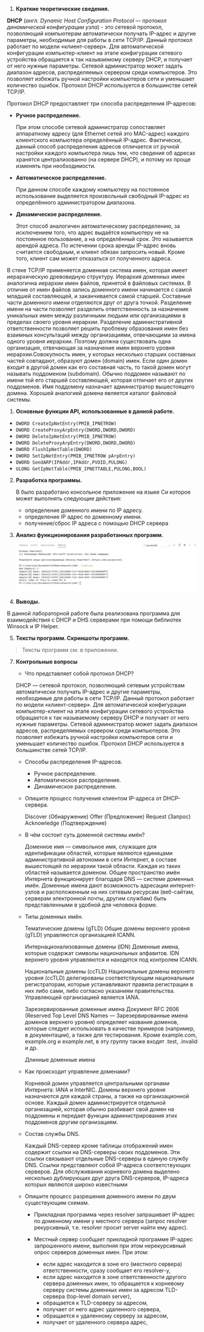 1. **Краткие теоретические сведения.**

**DHCP** (*англ. Dynamic Host Configuration Protocol — протокол динамической конфигурации узла*) - это сетевой протокол, позволяющий компьютерам автоматически получать IP-адрес и другие параметры, необходимые для работы в сети TCP/IP. Данный протокол работает по модели «клиент-сервер». Для автоматической конфигурации компьютер-клиент на этапе конфигурации сетевого устройства обращается к так называемому серверу DHCP, и получает от него нужные параметры. Сетевой администратор может задать диапазон адресов, распределяемых сервером среди компьютеров. Это позволяет избежать ручной настройки компьютеров сети и уменьшает количество ошибок. Протокол DHCP используется в большинстве сетей TCP/IP.

Протокол DHCP предоставляет три способа распределения IP-адресов:

* **Ручное распределение.**

     При этом способе сетевой администратор сопоставляет аппаратному адресу (для Ethernet сетей это MAC-адрес) каждого клиентского компьютера определённый IP-адрес. Фактически, данный способ распределения адресов отличается от ручной настройки каждого компьютера лишь тем, что сведения об адресах хранятся централизованно (на сервере DHCP), и потому их проще изменять при необходимости.

* **Автоматическое распределение.**
  
  При данном способе каждому компьютеру на постоянное использование выделяется произвольный свободный IP-адрес из определённого администратором диапазона.

* **Динамическое распределение.**

     Этот способ аналогичен автоматическому распределению, за исключением того, что адрес выдаётся компьютеру не на постоянное пользование, а на определённый срок. Это называется арендой адреса. По истечении срока аренды IP-адрес вновь считается свободным, и клиент обязан запросить новый. Кроме того, клиент сам может отказаться от полученного адреса.

В стеке TCP/IP применяется доменная система имен, которая имеет иерархическую древовидную структуру. Иерархия доменных имен аналогична иерархии имен файлов, принятой в файловых системах. В отличие от имен файлов запись доменного имени начинается с самой младшей составляющей, и заканчивается самой старшей. Составные части доменного имени отделяются друг от друга точкой. Разделение имени на части позволяет разделить ответственность за назначение уникальных имен между различными людьми или организациями в пределах своего уровня иерархии. Разделение административной ответственности позволяет решить проблему образования имен без взаимных консультаций между организациями, отвечающими за имена одного уровня иерархии. Поэтому должна существовать одна организация, отвечающая за назначение имен верхнего уровня иерархии.Совокупность имен, у которых несколько старших составных частей совпадают, образуют домен (domain) имен. Если один домен входит в другой домен как его составная часть, то такой домен могут называть поддоменом (subdomain). Обычно
поддомен называют по имени той его старшей составляющей, которая отличает его от других поддоменов. Имя поддомену назначает администратор вышестоящего домена. Хорошей аналогией домена является каталог файловой системы.

1. **Основные функции API, использованные в данной работе.**
   
* `DWORD CreateIpNetEntry(PMIB_IPNETROW)`
* `DWORD CreateProxyArpEntry(DWORD,DWORD,DWORD)`
* `DWORD DeleteIpNetEntry(PMIB_IPNETROW)`
* `DWORD DeleteProxyArpEntry(DWORD,DWORD,DWORD)`
* `DWORD FlushIpNetTable(DWORD)`
* `DWORD SetIpNetEntry(PMIB_IPNETROW pArpEntry)`
* `DWORD SendARP(IPAddr,IPAddr,PVOID,PULONG)`
* `ULONG GetIpNetTable(PMIB_IPNETTABLE,PULONG,BOOL)`

2. **Разработка программы.**

    В было разработано консольное приложение на языке Си которое может выполнять следующие действия:
    
    * определение доменного имени по IP адресу.
    * определение IP адрес по доменному имени.
    * получение/сброс IP адреса с помощью DHCP сервера

3. **Анализ функционирования разработанных программ.**

    ![Запрос на новый IP адрес у DHCP сервера](./files/result.jpg)

4. **Выводы.**

В данной лабораторной работе была реализована программа для взаимодействия с DHCP и DHS серверами при помощи библиотек Winsock и IP Helper.

5. **Тексты программ. Скриншоты программ.**

>Тексты программ см. в приложении.

7. **Контрольные вопросы**

   * Что представляет собой протокол DHCP?

    DHCP — сетевой протокол, позволяющий сетевым устройствам автоматически получать IP-адрес и другие параметры, необходимые для работы в сети TCP/IP. Данный протокол работает по модели «клиент-сервер». Для автоматической конфигурации компьютер-клиент на этапе конфигурации сетевого устройства обращается к так называемому серверу DHCP и получает от него нужные параметры. Сетевой администратор может задать диапазон адресов, распределяемых сервером среди компьютеров. Это позволяет избежать ручной настройки компьютеров сети и уменьшает количество ошибок. Протокол DHCP используется в большинстве сетей TCP/IP.

   * Способы распределения IP-адресов.

     * Ручное распределение.
     * Автоматическое распределение.
     * Динамическое распределение.

   * Опишите процесс получения клиентом IP-адреса от DHCP-сервера.

      Discover (Обнаружение)
      Offer (Предложение)
      Request (Запрос)
      Acknowledge (Подтверждение)

   * В чём состоит суть доменной системы имён?

      Доменное имя — символьное имя, служащее для идентификации областей, которые являются единицами административной автономии в сети Интернет, в составе вышестоящей по иерархии такой области. Каждая из таких областей называется доменом. Общее пространство имён Интернета функционирует благодаря DNS — системе доменных имён. Доменные имена дают возможность адресации интернет-узлов и расположенным на них сетевым ресурсам (веб-сайтам, серверам электронной почты, другим службам) быть представленными в удобной для человека форме.

   * Типы доменных имён.

      Тематические домены (gTLD)
      Общие домены верхнего уровня (gTLD) управляются организацией ICANN.

      Интернационализованные домены (IDN)
      Доменные имена, которые содержат символы национальных алфавитов. IDN верхнего уровня управляются и находятся под контролем ICANN.

      Национальные домены (ccTLD)
      Национальные домены верхнего уровня (ccTLD) делегированы соответствующим национальным регистраторам, которые устанавливают правила регистрации в них либо сами, либо согласно указаниям правительства. Управляющей организацией является IANA.

      Зарезервированные доменные имена
      Документ RFC 2606 (Reserved Top Level DNS Names — Зарезервированные имена доменов верхнего уровня) определяет названия доменов, которые следует использовать в качестве примеров (например, в документации), а также для тестирования. Кроме example.com, example.org и example.net, в эту группу также входят .test, .invalid и др.

      Длинные доменные имена

   * Как происходит управление доменами?

      Корневой домен управляется центральными органами Интернета: IANA и InterNIC. Домены
      верхнего уровня назначаются для каждой страны, а также на организационной основе. Каждый
      домен администрируется отдельной организацией, которая обычно разбивает свой домен на
      поддомены и передает функции администрирования этих поддоменов другим организациям.

   * Состав службы DNS.

      Каждый DNS-сервер кроме таблицы отображений имен содержит ссылки на DNS-серверы своих поддоменов. Эти ссылки связывают отдельные DNS-серверы в единую службу DNS. Ссылки представляют собой IP-адреса соответствующих серверов. Для обслуживания корневого домена выделено несколько дублирующих друг друга DNS-серверов, IP-адреса которых являются широко известными

   * Опишите процесс разрешения доменного имени по двум существующим схемам.

      * Прикладная программа через resolver запрашивает IP-адрес по доменному имени у местного сервера (запрос resolver рекурсивный, т.е. resolver просит server найти ему адрес).
      
      * Местный сервер сообщает прикладной программе IP-адрес запрошенного имени, выполняя при этом нерекурсивный опрос серверов доменных имен. При этом:
        * если адрес находится в зоне его (местного сервера) ответственности, сразу сообщает его resolver-у,
        * если адрес находится в зоне ответственности другого сервера доменных имен, то обращается к корневому серверу системы доменных имен за адресом TLD-сервера (top-level domain server),
        * обращается к TLD-серверу за адресом,
        * получает от него адрес удаленного сервера,
        * обращается к удаленному серверу за адресом,
        * получает от удаленного сервера адрес,